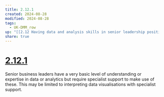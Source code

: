 ```yaml
---
title: 2.12.1
created: 2024-08-28
modified: 2024-08-28
tags:
  - UK-DMM_row
up: "[[2.12 Having data and analysis skills in senior leadership positions]]"
share: true
---
```

# [2.12.1](2.12.1.md)

Senior business leaders have a very basic level of understanding or expertise in data or analytics but require specialist support to make use of these. This may be limited to interpreting data visualisations with specialist support.
